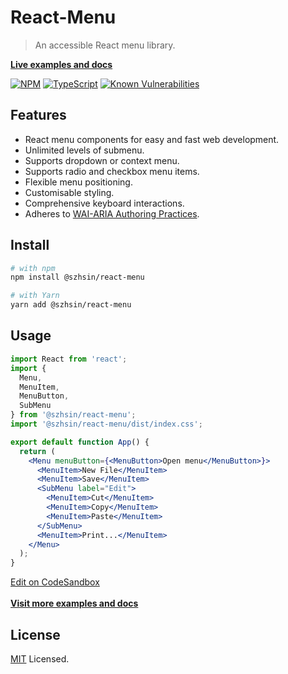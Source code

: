 # React-Menu

> An accessible React menu library.

**[Live examples and docs](https://szhsin.github.io/react-menu/)**

[![NPM](https://img.shields.io/npm/v/@szhsin/react-menu.svg)](https://www.npmjs.com/package/@szhsin/react-menu)
[![TypeScript](https://img.shields.io/badge/TypeScript-.d.ts-blue.svg)](https://github.com/szhsin/react-menu/blob/master/types/index.d.ts)
[![Known Vulnerabilities](https://snyk.io/test/github/szhsin/react-menu/badge.svg)](https://snyk.io/test/github/szhsin/react-menu)

## Features

- React menu components for easy and fast web development.
- Unlimited levels of submenu.
- Supports dropdown or context menu.
- Supports radio and checkbox menu items.
- Flexible menu positioning.
- Customisable styling.
- Comprehensive keyboard interactions.
- Adheres to [WAI-ARIA Authoring Practices](https://www.w3.org/TR/wai-aria-practices/#menu).

## Install

```bash
# with npm
npm install @szhsin/react-menu

# with Yarn
yarn add @szhsin/react-menu
```

## Usage

```jsx
import React from 'react';
import {
  Menu,
  MenuItem,
  MenuButton,
  SubMenu
} from '@szhsin/react-menu';
import '@szhsin/react-menu/dist/index.css';

export default function App() {
  return (
    <Menu menuButton={<MenuButton>Open menu</MenuButton>}>
      <MenuItem>New File</MenuItem>
      <MenuItem>Save</MenuItem>
      <SubMenu label="Edit">
        <MenuItem>Cut</MenuItem>
        <MenuItem>Copy</MenuItem>
        <MenuItem>Paste</MenuItem>
      </SubMenu>
      <MenuItem>Print...</MenuItem>
    </Menu>
  );
}
```

[Edit on CodeSandbox](https://codesandbox.io/s/react-menu-basic-3ez3c)<br>  
**[Visit more examples and docs](https://szhsin.github.io/react-menu/)**

## License

[MIT](https://github.com/szhsin/react-menu/blob/master/LICENSE) Licensed.
